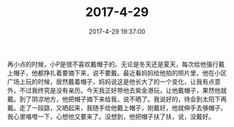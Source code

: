 ﻿---
title: 2017-4-29
date: 2017-4-29 19:37:00
tags:
categories: 爸爸
---
再小点的时候，小P是很不喜欢戴帽子的。无论是冬天还是夏天，每次给他强行戴上帽子，他都挣扎着要摘下来，说不要戴。最近看妈妈给他拍的照片里，他在小区广场上玩的时候，居然戴着帽子，妈妈说这是他长大了的一个变化，让我有点意外，不过我终究是没有亲历。今天我正好带他去紫金港玩，让他戴帽子，果然他就戴。到了阴凉地方，他把帽子摘下来给我，说不晒了。我说好的，待会到太阳下再戴。走了一段路，又晒起来，我随手给他戴上帽子，刚戴好，他就伸手去够帽子。我心里咯噔一下，心想他又要来了。没想到，他把帽子扶了扶，说，没戴好。
